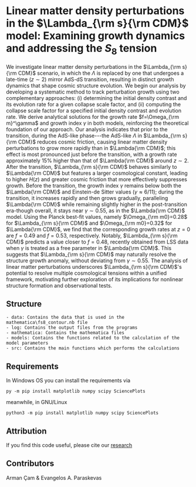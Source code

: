 # Linear matter density perturbations in the $\Lambda_{\rm s}{\rm CDM}$ model: Examining growth dynamics and addressing the $S_8$ tension

We investigate linear matter density perturbations in the $\Lambda_{\rm s}{\rm CDM}$ scenario,
in which the $\Lambda$ is replaced by one that undergoes a late-time ($z\sim2$) mirror AdS-dS transition, resulting in distinct growth dynamics that shape cosmic structure evolution. We begin our analysis by developing a systematic method to track perturbation growth using two complementary approaches: (i) determining the initial density contrast and its evolution rate for a given collapse scale factor, and (ii) computing the collapse scale factor for a specified initial density contrast and evolution rate. We derive analytical solutions for the growth rate $f=\Omega_{\rm m}^\gamma$ and growth index $\gamma$ in both models, reinforcing the theoretical foundation of our approach. Our analysis indicates that prior to the transition, during the AdS-like phase---the AdS-like $\Lambda$ in $\Lambda_{\rm s}{\rm CDM}$ reduces cosmic friction, causing linear matter density perturbations to grow more rapidly than in $\Lambda{\rm CDM}$; this effect is most pronounced just before the transition, with a growth rate approximately $15\%$ higher than that of $\Lambda{\rm CDM}$ around $z\sim2$. After the transition, $\Lambda_{\rm s}{\rm CDM}$ behaves similarly to $\Lambda{\rm CDM}$ but features a larger cosmological constant, leading to higher $H(z)$ and greater cosmic friction that more effectively suppresses growth. Before the transition, the growth index $\gamma$ remains below both the $\Lambda{\rm CDM}$ and Einstein-de Sitter values ($\gamma\approx6/11$); during the transition, it increases rapidly and then grows gradually, paralleling $\Lambda{\rm CDM}$ while remaining slightly higher in the post-transition era-though overall, it stays near $\gamma\sim0.55$, as in the $\Lambda{\rm CDM}$ model. Using the Planck best-fit values, namely $\Omega_{\rm m0}=0.28$ for $\Lambda_{\rm s}{\rm CDM}$ and $\Omega_{\rm m0}=0.32$ for $\Lambda{\rm CDM}$, we find that the corresponding growth rates at $z=0$ are $f=0.49$ and $f=0.53$, respectively. Notably, $\Lambda_{\rm s}{\rm CDM}$ predicts a value closer to $f=0.48$, recently obtained from LSS data when $\gamma$ is treated as a free parameter in $\Lambda{\rm CDM}$. This suggests that $\Lambda_{\rm s}{\rm CDM}$ may naturally resolve the structure growth anomaly, without deviating from $\gamma \sim 0.55$. The analysis of linear matter perturbations underscores $\Lambda_{\rm s}{\rm CDM}$'s potential to resolve multiple cosmological tensions within a unified framework, motivating further exploration of its implications for nonlinear structure formation and observational tests.

## Structure

    - data: Contains the data that is used in the mathematica\fs8_contour.nb file
    - log: Contains the output files from the programs
    - mathematica: Contains the mathematica files
    - models: Contains the functions related to the calculation of the model parameters
    - src: Contains the main functions which performs the calculations

## Requirements

In Windows OS you can install the requirements via

    py -m pip install matplotlib numpy scipy SciencePlots

meanwhile, in GNU/Linux

    python3 -m pip install matplotlib numpy scipy SciencePlots

## Attribution

If you find this code useful, please cite our [research](https://inspirehep.net/literature/2895315)

## Contributors

Arman Çam & Evangelos A. Paraskevas
